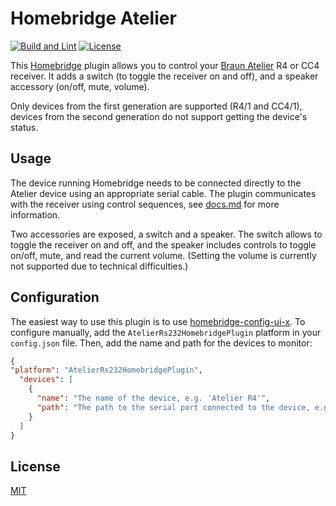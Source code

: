 # Homebridge Atelier
[![Build and Lint](https://github.com/paulHasselkuss/homebridge-atelier/actions/workflows/build.yml/badge.svg)](https://github.com/paulHasselkuss/homebridge-atelier/actions/workflows/build.yml)
[![License](https://img.shields.io/github/license/paulHasselkuss/homebridge-airplay-watcher)](LICENSE.md)

This [Homebridge](http://homebridge.io) plugin allows you to control your [Braun Atelier](https://de.wikipedia.org/wiki/Braun_Atelier) R4 or CC4 receiver. It adds a switch (to toggle the receiver on and off), and a speaker accessory (on/off, mute, volume).

Only devices from the first generation are supported (R4/1 and CC4/1), devices from the second generation do not support getting the device's status.

## Usage
The device running Homebridge needs to be connected directly to the Atelier device using an appropriate serial cable. The plugin communicates with the receiver using control sequences, see [docs.md](docs.md) for more information.

Two accessories are exposed, a switch and a speaker. The switch allows to toggle the receiver on and off, and the speaker includes controls to toggle on/off, mute, and read the current volume. (Setting the volume is currently not supported due to technical difficulties.)

## Configuration
The easiest way to use this plugin is to use [homebridge-config-ui-x](https://github.com/homebridge/homebridge-config-ui-x). To configure manually, add the `AtelierRs232HomebridgePlugin` platform in your `config.json` file. Then, add the name and path for the devices to monitor:

```JSON
{
"platform": "AtelierRs232HomebridgePlugin",
  "devices": [
    {
      "name": "The name of the device, e.g. 'Atelier R4'",
      "path": "The path to the serial port connected to the device, e.g. '/dev/ttyUSB0' when using an USB converter on Linux"
    }
  ]
}
```

## License
[MIT](LICENSE.md)